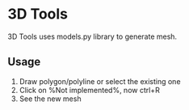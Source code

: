 # 3D Tools

3D Tools uses models.py library to generate mesh.

## Usage

<ol>
<li>Draw polygon/polyline or select the existing one</li>
<li>Click on %Not implemented%, now ctrl+R </li>
<li>See the new mesh</li>
</ol>